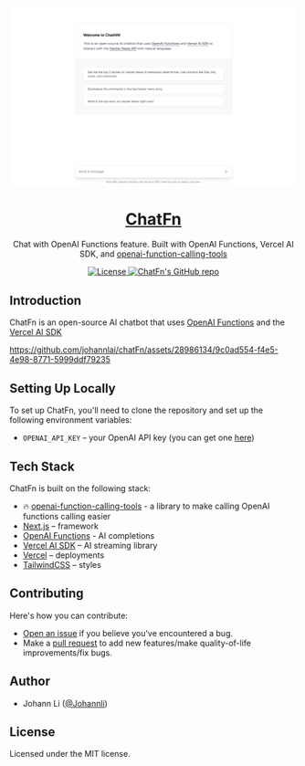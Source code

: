 <a href="https://chat-fn.vercel.app">
  <img alt="Chat with Hacker News using natural language." src="/app/opengraph-image.png">
  <h1 align="center">ChatFn</h1>
</a>

<p align="center">
  Chat with OpenAI Functions feature. Built with OpenAI Functions, Vercel AI SDK, and <a href="https://github.com/JohannLai/openai-function-calling-tools">openai-function-calling-tools</a>
</p>

<p align="center">
  <a href="https://github.com/johannlai/chatFn/blob/main/LICENSE">
    <img src="https://img.shields.io/github/license/johannlai/chatFn?label=license&logo=github&color=f80&logoColor=fff" alt="License" />
  </a>
  <a href="https://github.com/johannlai/chatFn"><img src="https://img.shields.io/github/stars/johannlai/chatFn?style=social" alt="ChatFn's GitHub repo"></a>
</p>


## Introduction

ChatFn is an open-source AI chatbot that uses [OpenAI Functions](https://platform.openai.com/docs/guides/gpt/function-calling) and the [Vercel AI SDK](https://sdk.vercel.ai/docs)

https://github.com/johannlai/chatFn/assets/28986134/9c0ad554-f4e5-4e98-8771-5999ddf79235


## Setting Up Locally

To set up ChatFn, you'll need to clone the repository and set up the following environment variables:

- `OPENAI_API_KEY` – your OpenAI API key (you can get one [here](https://platform.openai.com/account/api-keys))

## Tech Stack

ChatFn is built on the following stack:
- 🔥 [openai-function-calling-tools](https://github.com/JohannLai/openai-function-calling-tools) - a library to make calling OpenAI functions calling easier
- [Next.js](https://nextjs.org/) – framework
- [OpenAI Functions](https://platform.openai.com/docs/guides/gpt/function-calling) - AI completions
- [Vercel AI SDK](https://sdk.vercel.ai/docs) – AI streaming library
- [Vercel](https://vercel.com) – deployments
- [TailwindCSS](https://tailwindcss.com/) – styles

## Contributing

Here's how you can contribute:

- [Open an issue](https://github.com/johannlai/chatFn/issues) if you believe you've encountered a bug.
- Make a [pull request](https://github.com/johannlai/chatFn/pull) to add new features/make quality-of-life improvements/fix bugs.

## Author

- Johann Li ([@Johannli](https://twitter.com/ProgramerJohann))

## License

Licensed under the MIT license.
